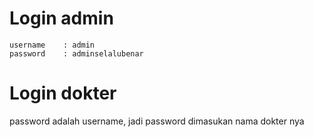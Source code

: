# Login admin
```
username    : admin
password    : adminselalubenar
```

# Login dokter
password adalah username, jadi password dimasukan nama dokter nya
